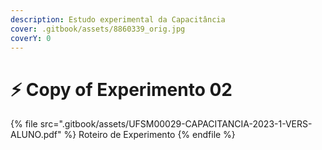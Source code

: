 ```yaml
---
description: Estudo experimental da Capacitância
cover: .gitbook/assets/8860339_orig.jpg
coverY: 0
---
```


# ⚡ Copy of Experimento 02

{% file src=".gitbook/assets/UFSM00029-CAPACITANCIA-2023-1-VERS-ALUNO.pdf" %}
Roteiro de Experimento
{% endfile %}
